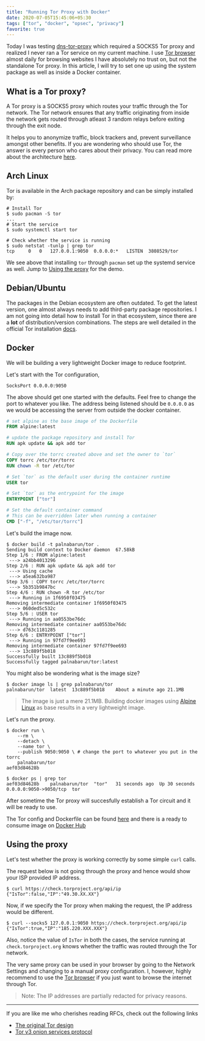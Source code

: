 ```yaml
---
title: "Running Tor Proxy with Docker"
date: 2020-07-05T15:45:06+05:30
tags: ["tor", "docker", "opsec", "privacy"]
favorite: true
---
```


Today I was testing [dns-tor-proxy][dns-tor-proxy] which required a SOCKS5 Tor proxy and realized I never ran a Tor service on my current machine. I use [Tor browser][tor-browser] almost daily for browsing websites I have absolutely no trust on, but not the standalone Tor proxy. In this article, I will try to set one up using the system package as well as inside a Docker container.

## What is a Tor proxy?

A Tor proxy is a SOCKS5 proxy which routes your traffic through the Tor network. The Tor network ensures that any traffic originating from inside the network gets routed through atleast 3 random relays before exiting through the exit node.

It helps you to anonymize traffic, block trackers and, prevent surveillance amongst other benefits. If you are wondering who should use Tor, the answer is every person who cares about their privacy. You can read more about the architecture [here][tor-architecture].

## Arch Linux

Tor is available in the Arch package repository and can be simply installed by:

```shell
# Install Tor
$ sudo pacman -S tor
...
# Start the service
$ sudo systemctl start tor

# Check whether the service is running
$ sudo netstat -tunlp | grep tor
tcp     0   0   127.0.0.1:9050  0.0.0.0:*   LISTEN  3808529/tor
```

We see above that installing `tor` through `pacman` set up the systemd service as well. Jump to [Using the proxy](#using-the-proxy) for the demo.

## Debian/Ubuntu

The packages in the Debian ecosystem are often outdated. To get the latest version, one almost always needs to add third-party package repositories. I am not going into detail how to install Tor in that ecosystem, since there are a **lot** of distribution/version combinations. The steps are well detailed in the official Tor installation [docs][tor-debian-install].

## Docker

We will be building a very lightweight Docker image to reduce footprint.

Let's start with the Tor configuration,

```shell
SocksPort 0.0.0.0:9050
```

The above should get one started with the defaults. Feel free to change the port to whatever you like. The address being listened should be `0.0.0.0` as we would be accessing the server from outside the docker container.

```dockerfile
# set alpine as the base image of the Dockerfile
FROM alpine:latest

# update the package repository and install Tor
RUN apk update && apk add tor

# Copy over the torrc created above and set the owner to `tor`
COPY torrc /etc/tor/torrc
RUN chown -R tor /etc/tor

# Set `tor` as the default user during the container runtime
USER tor

# Set `tor` as the entrypoint for the image
ENTRYPOINT ["tor"]

# Set the default container command
# This can be overridden later when running a container
CMD ["-f", "/etc/tor/torrc"]
```

Let's build the image now.

```shell
$ docker build -t palnabarun/tor .
Sending build context to Docker daemon  67.58kB
Step 1/6 : FROM alpine:latest
 ---> a24bb4013296
Step 2/6 : RUN apk update && apk add tor
 ---> Using cache
 ---> a5ea632ba987
Step 3/6 : COPY torrc /etc/tor/torrc
 ---> 5b351b9847bc
Step 4/6 : RUN chown -R tor /etc/tor
 ---> Running in 1f6950f03475
Removing intermediate container 1f6950f03475
 ---> 060ded5c532c
Step 5/6 : USER tor
 ---> Running in aa0553be76dc
Removing intermediate container aa0553be76dc
 ---> d763c1181285
Step 6/6 : ENTRYPOINT ["tor"]
 ---> Running in 97fd7f9ee693
Removing intermediate container 97fd7f9ee693
 ---> 13c889f5b018
Successfully built 13c889f5b018
Successfully tagged palnabarun/tor:latest
```

You might also be wondering what is the image size?

```shell
$ docker image ls | grep palnabarun/tor
palnabarun/tor  latest  13c889f5b018    About a minute ago 21.1MB
```

> The image is just a mere 21.1MB. Building docker images using [Alpine Linux][alpine] as base results in a very lightweight image.

Let's run the proxy.

```shell
$ docker run \
    --rm \
    --detach \
    --name tor \
    --publish 9050:9050 \ # change the port to whatever you put in the torrc
    palnabarun/tor
aef03d84628b

$ docker ps | grep tor
aef03d84628b    palnabarun/tor  "tor"   31 seconds ago  Up 30 seconds   0.0.0.0:9050->9050/tcp  tor
```

After sometime the Tor proxy will succesfully establish a Tor circuit and it will be ready to use.

The Tor config and Dockerfile can be found [here][github-repo] and there is a ready to consume image on [Docker Hub][dockerhub-repo]

## Using the proxy

Let's test whether the proxy is working correctly by some simple `curl` calls.

The request below is not going through the proxy and hence would show your ISP provided IP address.

```shell
$ curl https://check.torproject.org/api/ip
{"IsTor":false,"IP":"49.30.XX.XX"}
```

Now, if we specify the Tor proxy when making the request, the IP address would be different.

```shell
$ curl --socks5 127.0.0.1:9050 https://check.torproject.org/api/ip
{"IsTor":true,"IP":"185.220.XXX.XXX"}
```

Also, notice the value of `IsTor` in both the cases, the service running at `check.torproject.org` knows whether the traffic was routed through the Tor network.

The very same proxy can be used in your browser by going to the Network Settings and changing to a manual proxy configuration. I, however, highly recommend to use the [Tor browser][tor-browser] if you just want to browse the internet through Tor.

> Note: The IP addresses are partially redacted for privacy reasons.

---

If you are like me who cherishes reading RFCs, check out the following links

- [The original Tor design](https://svn-archive.torproject.org/svn/projects/design-paper/tor-design.pdf)
- [Tor v3 onion services protocol](https://gitweb.torproject.org/torspec.git/tree/rend-spec-v3.txt)


[dns-tor-proxy]: https://github.com/kushaldas/dns-tor-proxy
[tor-about]: https://www.torproject.org/about/history/
[tor-architecture]: https://2019.www.torproject.org/about/overview.html.en#thesolution
[tor-browser]: https://www.torproject.org/
[tor-debian-install]: https://2019.www.torproject.org/docs/debian.html.en
[tor-donate]: https://donate.torproject.org/
[alpine]: https://alpinelinux.org/
[github-repo]: https://github.com/palnabarun/tor-docker
[dockerhub-repo]: https://hub.docker.com/r/palnabarun/tor
